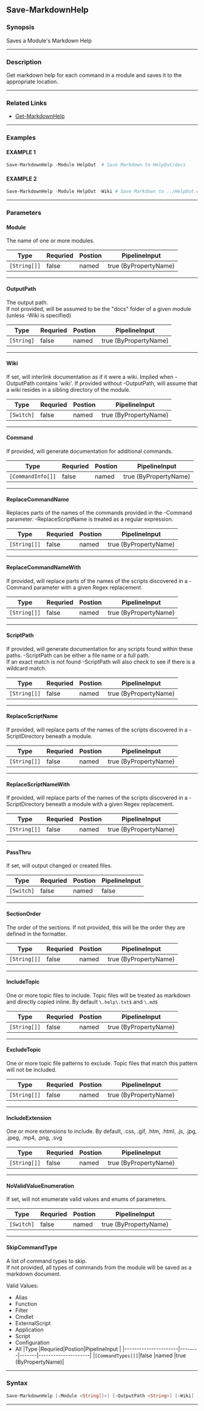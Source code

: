 
Save-MarkdownHelp
-----------------
### Synopsis
Saves a Module's Markdown Help

---
### Description

Get markdown help for each command in a module and saves it to the appropriate location.

---
### Related Links
* [Get-MarkdownHelp](Get-MarkdownHelp.md)
---
### Examples
#### EXAMPLE 1
```PowerShell
Save-MarkdownHelp -Module HelpOut  # Save Markdown to HelpOut/docs
```

#### EXAMPLE 2
```PowerShell
Save-MarkdownHelp -Module HelpOut -Wiki # Save Markdown to ../HelpOut.wiki
```

---
### Parameters
#### **Module**

The name of one or more modules.



|Type            |Requried|Postion|PipelineInput        |
|----------------|--------|-------|---------------------|
|```[String[]]```|false   |named  |true (ByPropertyName)|
---
#### **OutputPath**

The output path.  
If not provided, will be assumed to be the "docs" folder of a given module (unless -Wiki is specified)



|Type          |Requried|Postion|PipelineInput        |
|--------------|--------|-------|---------------------|
|```[String]```|false   |named  |true (ByPropertyName)|
---
#### **Wiki**

If set, will interlink documentation as if it were a wiki.  Implied when -OutputPath contains 'wiki'.
If provided without -OutputPath, will assume that a wiki resides in a sibling directory of the module.



|Type          |Requried|Postion|PipelineInput        |
|--------------|--------|-------|---------------------|
|```[Switch]```|false   |named  |true (ByPropertyName)|
---
#### **Command**

If provided, will generate documentation for additional commands.



|Type                 |Requried|Postion|PipelineInput        |
|---------------------|--------|-------|---------------------|
|```[CommandInfo[]]```|false   |named  |true (ByPropertyName)|
---
#### **ReplaceCommandName**

Replaces parts of the names of the commands provided in the -Command parameter.
-ReplaceScriptName is treated as a regular expression.



|Type            |Requried|Postion|PipelineInput        |
|----------------|--------|-------|---------------------|
|```[String[]]```|false   |named  |true (ByPropertyName)|
---
#### **ReplaceCommandNameWith**

If provided, will replace parts of the names of the scripts discovered in a -Command parameter with a given Regex replacement.



|Type            |Requried|Postion|PipelineInput        |
|----------------|--------|-------|---------------------|
|```[String[]]```|false   |named  |true (ByPropertyName)|
---
#### **ScriptPath**

If provided, will generate documentation for any scripts found within these paths.
-ScriptPath can be either a file name or a full path.  
If an exact match is not found -ScriptPath will also check to see if there is a wildcard match.



|Type            |Requried|Postion|PipelineInput        |
|----------------|--------|-------|---------------------|
|```[String[]]```|false   |named  |true (ByPropertyName)|
---
#### **ReplaceScriptName**

If provided, will replace parts of the names of the scripts discovered in a -ScriptDirectory beneath a module.



|Type            |Requried|Postion|PipelineInput        |
|----------------|--------|-------|---------------------|
|```[String[]]```|false   |named  |true (ByPropertyName)|
---
#### **ReplaceScriptNameWith**

If provided, will replace parts of the names of the scripts discovered in a -ScriptDirectory beneath a module with a given Regex replacement.



|Type            |Requried|Postion|PipelineInput        |
|----------------|--------|-------|---------------------|
|```[String[]]```|false   |named  |true (ByPropertyName)|
---
#### **PassThru**

If set, will output changed or created files.



|Type          |Requried|Postion|PipelineInput|
|--------------|--------|-------|-------------|
|```[Switch]```|false   |named  |false        |
---
#### **SectionOrder**

The order of the sections.  If not provided, this will be the order they are defined in the formatter.



|Type            |Requried|Postion|PipelineInput        |
|----------------|--------|-------|---------------------|
|```[String[]]```|false   |named  |true (ByPropertyName)|
---
#### **IncludeTopic**

One or more topic files to include.
Topic files will be treated as markdown and directly copied inline.
By default ```\.help\.txt$``` and ```\.md$```



|Type            |Requried|Postion|PipelineInput        |
|----------------|--------|-------|---------------------|
|```[String[]]```|false   |named  |true (ByPropertyName)|
---
#### **ExcludeTopic**

One or more topic file patterns to exclude.
Topic files that match this pattern will not be included.



|Type            |Requried|Postion|PipelineInput        |
|----------------|--------|-------|---------------------|
|```[String[]]```|false   |named  |true (ByPropertyName)|
---
#### **IncludeExtension**

One or more extensions to include.
By default, .css, .gif, .htm, .html, .js, .jpg, .jpeg, .mp4, .png, .svg



|Type            |Requried|Postion|PipelineInput        |
|----------------|--------|-------|---------------------|
|```[String[]]```|false   |named  |true (ByPropertyName)|
---
#### **NoValidValueEnumeration**

If set, will not enumerate valid values and enums of parameters.



|Type          |Requried|Postion|PipelineInput        |
|--------------|--------|-------|---------------------|
|```[Switch]```|false   |named  |true (ByPropertyName)|
---
#### **SkipCommandType**

A list of command types to skip.  
If not provided, all types of commands from the module will be saved as a markdown document.



Valid Values:

* Alias
* Function
* Filter
* Cmdlet
* ExternalScript
* Application
* Script
* Configuration
* All
|Type                  |Requried|Postion|PipelineInput        |
|----------------------|--------|-------|---------------------|
|```[CommandTypes[]]```|false   |named  |true (ByPropertyName)|
---
### Syntax
```PowerShell
Save-MarkdownHelp [-Module <String[]>] [-OutputPath <String>] [-Wiki] [-Command <CommandInfo[]>] [-ReplaceCommandName <String[]>] [-ReplaceCommandNameWith <String[]>] [-ScriptPath <String[]>] [-ReplaceScriptName <String[]>] [-ReplaceScriptNameWith <String[]>] [-PassThru] [-SectionOrder <String[]>] [-IncludeTopic <String[]>] [-ExcludeTopic <String[]>] [-IncludeExtension <String[]>] [-NoValidValueEnumeration] [-SkipCommandType {Alias | Function | Filter | Cmdlet | ExternalScript | Application | Script | Configuration | All}] [<CommonParameters>]
```
---


